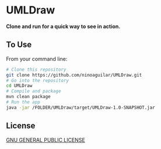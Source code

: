 # UMLDraw

**Clone and run for a quick way to see in action.**

## To Use

From your command line:

```bash
# Clone this repository
git clone https://github.com/ninoaguilar/UMLDraw.git
# Go into the repository
cd UMLDraw
# Compile and package
mvn clean package
# Run the app
java -jar /FOLDER/UMLDraw/target/UMLDraw-1.0-SNAPSHOT.jar
```

## License

[GNU GENERAL PUBLIC LICENSE](LICENSE)

